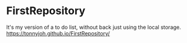# FirstRepository
It's my version of a to do list, without back just using the local storage.
https://tonnyjoh.github.io/FirstRepository/
